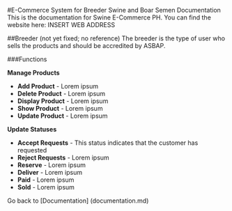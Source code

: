 #E-Commerce System for Breeder Swine and Boar Semen Documentation
This is the documentation for Swine E-Commerce PH. You can find the website here: INSERT WEB ADDRESS

##Breeder (not yet fixed; no reference)
The breeder is the type of user who sells the products and should be accredited by ASBAP.

###Functions

**Manage Products**
  *  **Add Product** - Lorem ipsum
  *  **Delete Product** - Lorem ipsum
  *  **Display Product** - Lorem ipsum
  *  **Show Product** - Lorem ipsum
  *  **Update Product** - Lorem ipsum

**Update Statuses**
   * **Accept Requests** - This status indicates that the customer has requested 
   * **Reject Requests** - Lorem ipsum
   * **Reserve** - Lorem ipsum
   * **Deliver** - Lorem ipsum
   * **Paid** - Lorem ipsum
   * **Sold** - Lorem ipsum


Go back to [Documentation] (documentation.md)
